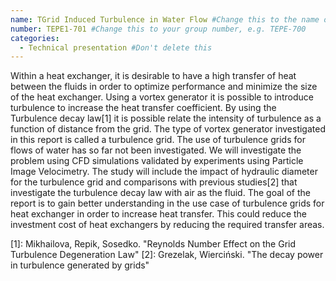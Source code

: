 ```yaml
---
name: TGrid Induced Turbulence in Water Flow #Change this to the name of your presentation
number: TEPE1-701 #Change this to your group number, e.g. TEPE-700
categories:
  - Technical presentation #Don't delete this
---
```

Within a heat exchanger, it is desirable to have a high transfer of heat between the fluids in order to optimize performance and minimize the size of the heat exchanger.
Using a vortex generator it is possible to introduce turbulence to increase the heat transfer coefficient. By using the Turbulence decay law[1] it is possible relate the intensity of turbulence as a function of distance from the grid. The type of vortex generator investigated in this report is called a turbulence grid.
The use of turbulence grids for flows of water has so far not been investigated.
We will investigate the problem using CFD simulations validated by experiments using Particle Image Velocimetry.
The study will include the impact of hydraulic diameter for the turbulence grid and comparisons with previous studies[2] that investigate the turbulence decay law with air as the fluid.
The goal of the report is to gain better understanding in the use case of turbulence grids for heat exchanger in order to increase heat transfer. This could reduce the investment cost of heat exchangers by reducing the required transfer areas.

[1]: Mikhailova, Repik, Sosedko. "Reynolds Number Effect on the Grid Turbulence Degeneration Law"
[2]: Grezelak, Wierciński. "The decay power in turbulence generated by grids"
